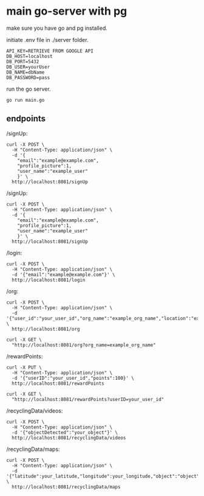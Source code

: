 # main go-server with pg

make sure you have go and pg installed.

initiate .env file in ./server folder.
```
API_KEY=RETRIEVE FROM GOOGLE API
DB_HOST=localhost
DB_PORT=5432
DB_USER=yourUser
DB_NAME=dbName
DB_PASSWORD=pass
```

run the go server.
```
go run main.go
```
## endpoints
/signUp:
```
curl -X POST \
  -H "Content-Type: application/json" \
  -d '{
    "email":"example@example.com",
    "profile_picture":1,
    "user_name":"example_user"
    }' \
  http://localhost:8081/signUp
```
/signUp:
```
curl -X POST \
  -H "Content-Type: application/json" \
  -d '{
    "email":"example@example.com",
    "profile_picture":1,
    "user_name":"example_user"
    }' \
  http://localhost:8081/signUp
```

/login:
```
curl -X POST \
  -H "Content-Type: application/json" \
  -d '{"email":"example@example.com"}' \
  http://localhost:8081/login
```

/org:
```
curl -X POST \
  -H "Content-Type: application/json" \
  -d '{"user_id":"your_user_id","org_name":"example_org_name","location":"example_location","description":"example_description"}' \
  http://localhost:8081/org

curl -X GET \
  "http://localhost:8081/org?org_name=example_org_name"
```

/rewardPoints:
```
curl -X PUT \
  -H "Content-Type: application/json" \
  -d '{"userID":"your_user_id","points":100}' \
  http://localhost:8081/rewardPoints

curl -X GET \
  "http://localhost:8081/rewardPoints?userID=your_user_id"

```

/recyclingData/videos:
```
curl -X POST \
  -H "Content-Type: application/json" \
  -d '{"objectDetected":"your_object"}' \
  http://localhost:8081/recyclingData/videos
```

/recyclingData/maps:
```
curl -X POST \
  -H "Content-Type: application/json" \
  -d '{"latitude":your_latitude,"longitude":your_longitude,"object":"object"}' \
  http://localhost:8081/recyclingData/maps

```